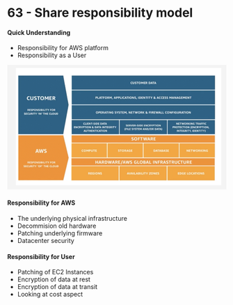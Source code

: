 # 63 - Share responsibility model

#### Quick Understanding 

* Responsibility for AWS platform
* Responsibility as a User

![](../../../.gitbook/assets/image%20%2855%29.png)

#### Responsibility for AWS

* The underlying physical infrastructure
* Decommision old hardware
* Patching underlying firmware
* Datacenter security 

#### Responsibility for User

* Patching of EC2 Instances
* Encryption of data at rest
* Encryption of data at transit
* Looking at cost aspect 





